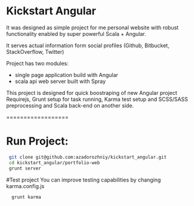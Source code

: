 Kickstart Angular
=================

It was designed as simple project for me personal website with
robust functionality enabled by super powerful Scala + Angular.

It serves actual information form social profiles (Github, Bitbucket, StackOverflow, Twitter)

Project has two modules:
 * single page application build with Angular
 * scala api web server built with Spray


This project is designed for quick boostraping of new Angular project Requirejs,
Grunt setup for task running, Karma test setup and SCSS/SASS preprocessing
and Scala back-end on another side.

==================

# Run Project: 

```bash
 git clone git@github.com:azadorozhniy/kickstart_angular.git
 cd kickstart_angular/portfolio-web
 grunt server
```
#Test project
You can improve testing capabilities by changing karma.config.js

```bash
  grunt karma
```


